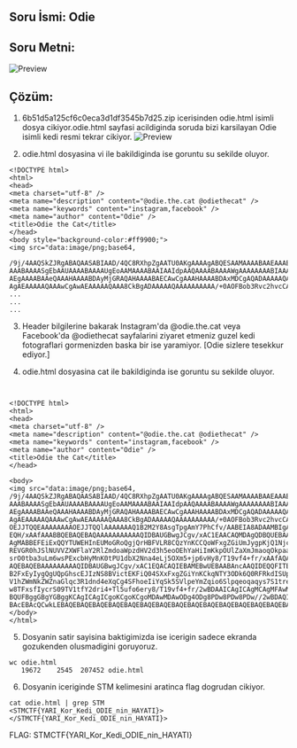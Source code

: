 ## Soru İsmi: Odie

## Soru Metni: 
![Preview](https://github.com/stmctf/stmctf17/blob/master/WEB/odie/odie0.jpeg)


## Çözüm: 
1. 6b51d5a125cf6c0eca3d1df3545b7d25.zip icerisinden odie.html isimli dosya cikiyor.odie.html sayfasi acildiginda soruda bizi karsilayan Odie isimli kedi resmi tekrar cikiyor. 
![Preview](https://github.com/stmctf/stmctf17/blob/master/WEB/odie/odie2.jpeg)

2. odie.html dosyasina vi ile bakildiginda ise goruntu su sekilde oluyor.

```
<!DOCTYPE html>
<html>
<head>
<meta charset="utf-8" />
<meta name="description" content="@odie.the.cat @odiethecat" />
<meta name="keywords" content="instagram,facebook" />
<meta name="author" content="Odie" />
<title>Odie the Cat</title>
</head>
<body style="background-color:#ff9900;">
<img src="data:image/png;base64,

/9j/4AAQSkZJRgABAQAASABIAAD/4QC8RXhpZgAATU0AKgAAAAgABQESAAMAAAABAAEAAAEaAAUA
AAABAAAASgEbAAUAAAABAAAAUgEoAAMAAAABAAIAAIdpAAQAAAABAAAAWgAAAAAAAABIAAAAAQAA
AEgAAAABAAeQAAAHAAAABDAyMjGRAQAHAAAABAECAwCgAAAHAAAABDAxMDCgAQADAAAAAQABAACg
AgAEAAAAAQAAAwCgAwAEAAAAAQAAA8CkBgADAAAAAQAAAAAAAAAA/+0AOFBob3Rvc2hvcCAzLjAA
...
...
...
```

3. Header bilgilerine bakarak Instagram'da @odie.the.cat veya Facebook'da @odiethecat sayfalarini ziyaret etmeniz guzel kedi fotograflari gormenizden baska bir ise yaramiyor. [Odie sizlere tesekkur ediyor.]

4. odie.html dosyasina cat ile bakildiginda ise goruntu su sekilde oluyor.
```


<!DOCTYPE html>
<html>
<head>
<meta charset="utf-8" />
<meta name="description" content="@odie.the.cat @odiethecat" />
<meta name="keywords" content="instagram,facebook" />
<meta name="author" content="Odie" />
<title>Odie the Cat</title>
</head>

<body>
<img src="data:image/png;base64,
/9j/4AAQSkZJRgABAQAASABIAAD/4QC8RXhpZgAATU0AKgAAAAgABQESAAMAAAABAAEAAAEaAAUA
AAABAAAASgEbAAUAAAABAAAAUgEoAAMAAAABAAIAAIdpAAQAAAABAAAAWgAAAAAAAABIAAAAAQAA
AEgAAAABAAeQAAAHAAAABDAyMjGRAQAHAAAABAECAwCgAAAHAAAABDAxMDCgAQADAAAAAQABAACg
AgAEAAAAAQAAAwCgAwAEAAAAAQAAA8CkBgADAAAAAQAAAAAAAAAA/+0AOFBob3Rvc2hvcCAzLjAA
OEJJTQQEAAAAAAAAOEJJTQQlAAAAAAAQ1B2M2Y8AsgTpgAmY7PhCfv/AABEIA8ADAAMBIgACEQED
EQH/xAAfAAABBQEBAQEBAQAAAAAAAAAAAQIDBAUGBwgJCgv/xAC1EAACAQMDAgQDBQUEBAAAAX0B
AgMABBEFEiExQQYTUWEHInEUMoGRoQgjQrHBFVLR8CQzYnKCCQoWFxgZGiUmJygpKjQ1Njc4OTpD
REVGR0hJSlNUVVZXWFlaY2RlZmdoaWpzdHV2d3h5eoOEhYaHiImKkpOUlZaXmJmaoqOkpaanqKmq
srO0tba3uLm6wsPExcbHyMnK0tPU1dbX2Nna4eLj5OXm5+jp6vHy8/T19vf4+fr/xAAfAQADAQEB
AQEBAQEBAAAAAAAAAQIDBAUGBwgJCgv/xAC1EQACAQIEBAMEBwUEBAABAncAAQIDEQQFITEGEkFR
B2FxEyIygQgUQpGhscEJIzNS8BVictEKFiQ04SXxFxgZGiYnKCkqNTY3ODk6Q0RFRkdISUpTVFVW
V1hZWmNkZWZnaGlqc3R1dnd4eXqCg4SFhoeIiYqSk5SVlpeYmZqio6Slpqeoqaqys7S1tre4ubrC
w8TFxsfIycrS09TV1tfY2dri4+Tl5ufo6ery8/T19vf4+fr/2wBDAAICAgICAgMCAgMFAwMDBQYF
BQUFBggGBgYGBggKCAgICAgICgoKCgoKCgoMDAwMDAwODg4ODg8PDw8PDw8PDw//2wBDAQICAgQE
BAcEBAcQCwkLEBAQEBAQEBAQEBAQEBAQEBAQEBAQEBAQEBAQEBAQEBAQEBAQEBAQEBAQEBAQEB">
</body>
</html>
```

5. Dosyanin satir sayisina baktigimizda ise icerigin sadece ekranda gozukenden olusmadigini goruyoruz.
```
wc odie.html 
   19672    2545  207452 odie.html
```

6. Dosyanin iceriginde STM kelimesini aratinca flag dogrudan cikiyor.
```
cat odie.html | grep STM
<STMCTF{YARI_Kor_Kedi_ODIE_nin_HAYATI}></STMCTF{YARI_Kor_Kedi_ODIE_nin_HAYATI}>
```

FLAG: STMCTF{YARI_Kor_Kedi_ODIE_nin_HAYATI}
